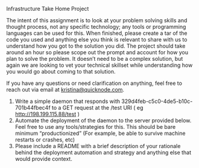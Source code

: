 Infrastructure Take Home Project

The intent of this assignment is to look at your problem solving skills and thought
process, not any specific technology; any tools or programming languages can be used
for this. When finished, please create a tar of the code you used and anything else you
think is relevant to share with us to understand how you got to the solution you did.
The project should take around an hour so please scope out the prompt and account for
how you plan to solve the problem. It doesn’t need to be a complex solution, but again
we are looking to vet your technical skillset while understanding how you would go
about coming to that solution.

If you have any questions or need clarification on anything, feel free to reach out via
email at kristina@quicknode.com.
1. Write a simple daemon that responds with 329d4feb-c5c0-4de5-b10c-701b44fbec4f to a
GET request at the /test URI ( eg http://198.199.115.88/test )
2. Automate the deployment of the daemon to the server provided below. Feel free to
use any tools/strategies for this. This should be bare minimum “productionized” (For
example, be able to survive machine restarts or crashes, etc)
3. Please include a README with a brief description of your rationale behind the
deployment automation and strategy and anything else that would provide context.